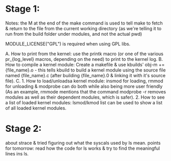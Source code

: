 # Stage 1:

Notes: 
the M at the end of the make command is used to tell make to fetch & return to the file from the current working directory (as we're telling it to run from the build folder under modules, and not the actual pwd)

MODULE_LICENSE("GPL") is required when using GPL libs.

A. How to print from the kernel: use the printk macro (or one of the various pr_{log_level} macros, depending on the need) to print to the kernel log. 
B. How to compile a kernel module: Create a makefile & use kbuilds' obj-m += {file_name}.o - this tells kbuild to build a kernel module using the source file named {file_name}.c (after building {file_name}.0 & linking it with it's source file).
C.
    1. How to load/unloadsa kernel module: insmod for loading, rmmod for unloading & modprobe can do both while also being more user friendly (As an example, rmmode mentions that the command modprobe -r removes modules as well as their dependent modules, which is safer).
    2. How to see a list of loaded kernel modules: lsmod/kmod list can be used to show a list of all loaded kernel modules.

# Stage 2:
about strace & tried figuring out what the syscals used by ls mean.
points for tomorrow: read how the code for ls works & try to find the meaningful lines ins ls.